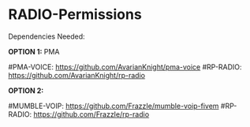 # RADIO-Permissions

Dependencies Needed:

**OPTION 1:** PMA

#PMA-VOICE: https://github.com/AvarianKnight/pma-voice
#RP-RADIO: https://github.com/AvarianKnight/rp-radio

**OPTION 2:**

#MUMBLE-VOIP: https://github.com/FrazzIe/mumble-voip-fivem
#RP-RADIO: https://github.com/FrazzIe/rp-radio
